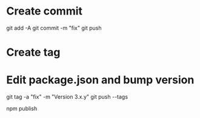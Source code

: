 # Create commit
git add -A
git commit -m "fix"
git push

# Create tag
# Edit package.json and bump version
git tag -a "fix" -m "Version 3.x.y"
git push --tags

npm publish
